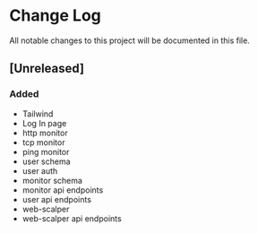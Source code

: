 # Change Log
All notable changes to this project will be documented in this file.

## [Unreleased]
### Added
- Tailwind
- Log In page
- http monitor
- tcp monitor
- ping monitor
- user schema
- user auth
- monitor schema
- monitor api endpoints
- user api endpoints
- web-scalper
- web-scalper api endpoints